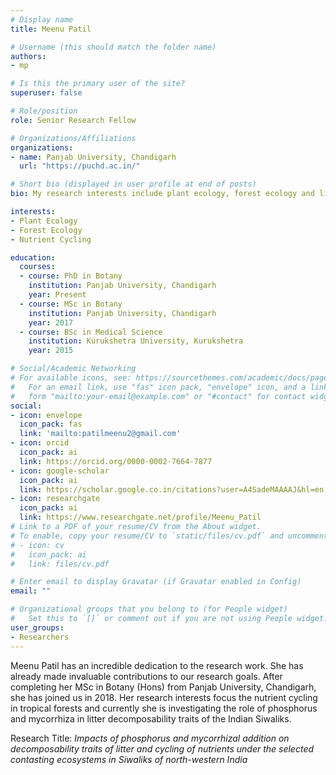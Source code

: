 ```yaml
---
# Display name
title: Meenu Patil

# Username (this should match the folder name)
authors:
- mp

# Is this the primary user of the site?
superuser: false

# Role/position
role: Senior Research Fellow

# Organizations/Affiliations
organizations:
- name: Panjab University, Chandigarh
  url: "https://puchd.ac.in/"

# Short bio (displayed in user profile at end of posts)
bio: My research interests include plant ecology, forest ecology and litter decomposition.

interests:
- Plant Ecology
- Forest Ecology
- Nutrient Cycling

education:
  courses:
  - course: PhD in Botany
    institution: Panjab University, Chandigarh
    year: Present
  - course: MSc in Botany
    institution: Panjab University, Chandigarh
    year: 2017
  - course: BSc in Medical Science
    institution: Kurukshetra University, Kurukshetra
    year: 2015

# Social/Academic Networking
# For available icons, see: https://sourcethemes.com/academic/docs/page-builder/#icons
#   For an email link, use "fas" icon pack, "envelope" icon, and a link in the
#   form "mailto:your-email@example.com" or "#contact" for contact widget.
social:
- icon: envelope
  icon_pack: fas
  link: 'mailto:patilmeenu2@gmail.com'
- icon: orcid
  icon_pack: ai
  link: https://orcid.org/0000-0002-7664-7877
- icon: google-scholar
  icon_pack: ai
  link: https://scholar.google.co.in/citations?user=A4SadeMAAAAJ&hl=en
- icon: researchgate
  icon_pack: ai
  link: https://www.researchgate.net/profile/Meenu_Patil
# Link to a PDF of your resume/CV from the About widget.
# To enable, copy your resume/CV to `static/files/cv.pdf` and uncomment the lines below.
# - icon: cv
#   icon_pack: ai
#   link: files/cv.pdf

# Enter email to display Gravatar (if Gravatar enabled in Config)
email: ""

# Organizational groups that you belong to (for People widget)
#   Set this to `[]` or comment out if you are not using People widget.
user_groups:
- Researchers
---
```


Meenu Patil has an incredible dedication to the research work. She has already made invaluable contributions to our research goals. After completing her MSc in Botany (Hons) from Panjab University, Chandigarh, she has joined us in 2018. Her research interests focus the nutrient cycling in tropical forests and currently she is investigating the role of phosphorus and mycorrhiza in litter decomposability traits of the Indian Siwaliks.

Research Title: *Impacts of phosphorus and mycorrhizal addition on decomposability traits of litter and cycling of nutrients under the selected contasting ecosystems in Siwaliks of north-western India*
